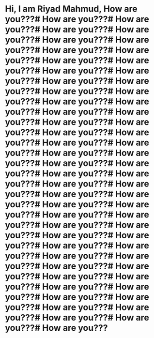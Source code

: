 # Hi, I am Riyad Mahmud, How are you???# How are you???# How are you???# How are you???# How are you???# How are you???# How are you???# How are you???# How are you???# How are you???# How are you???# How are you???# How are you???# How are you???# How are you???# How are you???# How are you???# How are you???# How are you???# How are you???# How are you???# How are you???# How are you???# How are you???# How are you???# How are you???# How are you???# How are you???# How are you???# How are you???# How are you???# How are you???# How are you???# How are you???# How are you???# How are you???# How are you???# How are you???# How are you???# How are you???# How are you???# How are you???# How are you???# How are you???# How are you???# How are you???# How are you???# How are you???# How are you???# How are you???# How are you???# How are you???# How are you???# How are you???# How are you???# How are you???# How are you???# How are you???# How are you???# How are you???# How are you???# How are you???